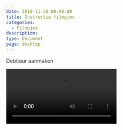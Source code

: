 ```yaml
---
date: 2018-11-28 00:00:00
title: Instructie filmpjes
categories:
  - Filmpjes
description:
type: Document
page: desktop
---
```



<p>Debiteur aanmaken</p>
<video>
  <source src="https://help.ignissoftware.nl/videos/id.Debiteur.aanmaken.mp4" type="video/mp4">
  Your browser does not support the video tag.
</video>
